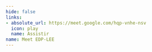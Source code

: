 ```yaml
---
hide: false
links:
- absolute_url: https://meet.google.com/hqp-vnhe-nsv
  icon: play
  name: Assistir
name: Meet EDP-LEE
---
```

